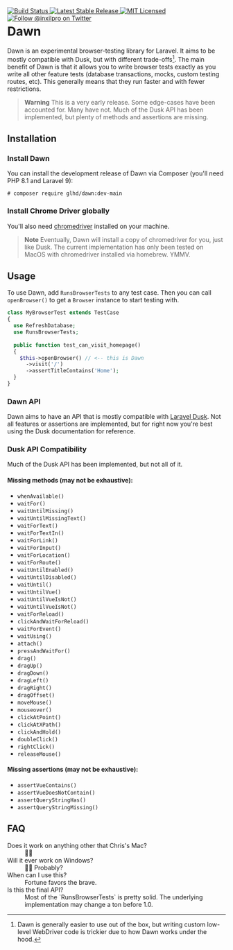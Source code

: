 <div style="float: right;">
	<a href="https://github.com/glhd/dawn/actions" target="_blank">
		<img 
			src="https://github.com/glhd/dawn/workflows/PHPUnit/badge.svg" 
			alt="Build Status" 
		/>
	</a>
	<a href="https://packagist.org/packages/glhd/dawn" target="_blank">
        <img 
            src="https://poser.pugx.org/glhd/dawn/v/stable" 
            alt="Latest Stable Release" 
        />
	</a>
	<a href="./LICENSE" target="_blank">
        <img 
            src="https://poser.pugx.org/glhd/dawn/license" 
            alt="MIT Licensed" 
        />
    </a>
    <a href="https://twitter.com/inxilpro" target="_blank">
        <img 
            src="https://img.shields.io/twitter/follow/inxilpro?style=social" 
            alt="Follow @inxilpro on Twitter" 
        />
    </a>
</div>

# Dawn

Dawn is an experimental browser-testing library for Laravel. It aims to be mostly compatible with Dusk, 
but with different trade-offs[^1]. The main benefit of Dawn is that it allows you to write browser tests
exactly as you write all other feature tests (database transactions, mocks, custom testing routes, etc).
This generally means that they run faster and with fewer restrictions.

> **Warning**
> This is a very early release. Some edge-cases have been accounted for. Many have not. Much of the Dusk 
> API has been implemented, but plenty of methods and assertions are missing.

## Installation

### Install Dawn
You can install the development release of Dawn via Composer (you'll need PHP 8.1 and Laravel 9):

```shell
# composer require glhd/dawn:dev-main
```

### Install Chrome Driver globally
You'll also need [chromedriver](https://chromedriver.chromium.org/downloads) installed on your machine.

> **Note**
> Eventually, Dawn will install a copy of chromedriver for you, just like Dusk. The current
> implementation has only been tested on MacOS with chromedriver installed via homebrew. YMMV.

## Usage

To use Dawn, add `RunsBrowserTests` to any test case. Then you can call `openBrowser()` to get
a `Browser` instance to start testing with.

```php
class MyBrowserTest extends TestCase
{
  use RefreshDatabase;
  use RunsBrowserTests;
  
  public function test_can_visit_homepage() 
  {
    $this->openBrowser() // <-- this is Dawn
      ->visit('/')
      ->assertTitleContains('Home');
  }
}
```

### Dawn API

Dawn aims to have an API that is mostly compatible with [Laravel Dusk](https://laravel.com/docs/9.x/dusk).
Not all features or assertions are implemented, but for right now you're best using the Dusk documentation
for reference.

### Dusk API Compatibility

Much of the Dusk API has been implemented, but not all of it.

#### Missing methods (may not be exhaustive):

- `whenAvailable()`
- `waitFor()`
- `waitUntilMissing()`
- `waitUntilMissingText()`
- `waitForText()`
- `waitForTextIn()`
- `waitForLink()`
- `waitForInput()`
- `waitForLocation()`
- `waitForRoute()`
- `waitUntilEnabled()`
- `waitUntilDisabled()`
- `waitUntil()`
- `waitUntilVue()`
- `waitUntilVueIsNot()`
- `waitUntilVueIsNot()`
- `waitForReload()`
- `clickAndWaitForReload()`
- `waitForEvent()`
- `waitUsing()`
- `attach()`
- `pressAndWaitFor()`
- `drag()`
- `dragUp()`
- `dragDown()`
- `dragLeft()`
- `dragRight()`
- `dragOffset()`
- `moveMouse()`
- `mouseover()`
- `clickAtPoint()`
- `clickAtXPath()`
- `clickAndHold()`
- `doubleClick()`
- `rightClick()`
- `releaseMouse()`

#### Missing assertions (may not be exhaustive):

- `assertVueContains()`
- `assertVueDoesNotContain()`
- `assertQueryStringHas()`
- `assertQueryStringMissing()`

## FAQ

<dl>
<dt>Does it work on anything other that Chris's Mac?</dt>
<dd>🤷‍♂️</dd>
<dt>Will it ever work on Windows?</dt>
<dd>🤷‍♂️ Probably?</dd>
<dt>When can I use this?</dt>
<dd>Fortune favors the brave.</dd>
<dt>Is this the final API?</dt>
<dd>Most of the `RunsBrowserTests` is pretty solid. The underlying implementation may change a ton before 1.0.</dd>
</dl>

[^1]: Dawn is generally easier to use out of the box, but writing custom low-level WebDriver code
      is trickier due to how Dawn works under the hood.
